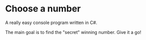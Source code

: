 # Choose a number

 A really easy console program written in C#.
 
 The main goal is to find the "secret" winning number. Give it a go!

